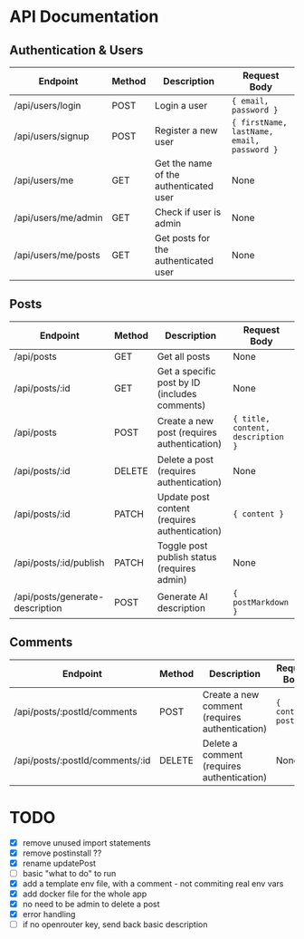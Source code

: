 # API Documentation

## Authentication & Users

| Endpoint            | Method | Description                            | Request Body                               |
| ------------------- | ------ | -------------------------------------- | ------------------------------------------ |
| /api/users/login    | POST   | Login a user                           | `{ email, password }`                      |
| /api/users/signup   | POST   | Register a new user                    | `{ firstName, lastName, email, password }` |
| /api/users/me       | GET    | Get the name of the authenticated user | None                                       |
| /api/users/me/admin | GET    | Check if user is admin                 | None                                       |
| /api/users/me/posts | GET    | Get posts for the authenticated user   | None                                       |

## Posts

| Endpoint                        | Method | Description                                   | Request Body                      |
| ------------------------------- | ------ | --------------------------------------------- | --------------------------------- |
| /api/posts                      | GET    | Get all posts                                 | None                              |
| /api/posts/:id                  | GET    | Get a specific post by ID (includes comments) | None                              |
| /api/posts                      | POST   | Create a new post (requires authentication)   | `{ title, content, description }` |
| /api/posts/:id                  | DELETE | Delete a post (requires authentication)       | None                              |
| /api/posts/:id                  | PATCH  | Update post content (requires authentication) | `{ content }`                     |
| /api/posts/:id/publish          | PATCH  | Toggle post publish status (requires admin)   | None                              |
| /api/posts/generate-description | POST   | Generate AI description                       | `{ postMarkdown }`                |

## Comments

| Endpoint                        | Method | Description                                    | Request Body          |
| ------------------------------- | ------ | ---------------------------------------------- | --------------------- |
| /api/posts/:postId/comments     | POST   | Create a new comment (requires authentication) | `{ content, postId }` |
| /api/posts/:postId/comments/:id | DELETE | Delete a comment (requires authentication)     | None                  |

# TODO

- [x] remove unused import statements
- [x] remove postinstall ??
- [x] rename updatePost
- [ ] basic "what to do" to run
- [x] add a template env file, with a comment - not commiting real env vars
- [x] add docker file for the whole app
- [x] no need to be admin to delete a post
- [x] error handling
- [ ] if no openrouter key, send back basic description
